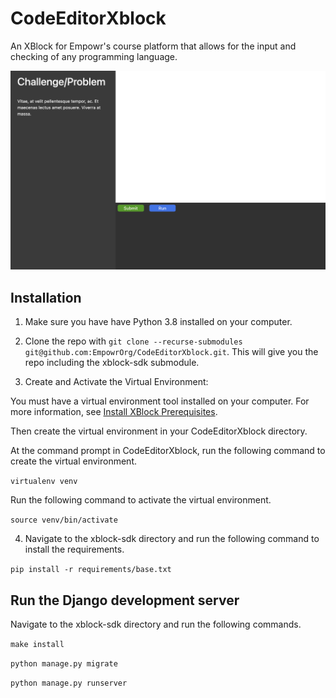 # CodeEditorXblock

An XBlock for Empowr's course platform that allows for the input and checking of any programming language.

![Code Editor Screenshot](code-editor.png)

## Installation

1. Make sure you have have Python 3.8 installed on your computer.

2. Clone the repo with `git clone --recurse-submodules git@github.com:EmpowrOrg/CodeEditorXblock.git`. This will give you the repo including the xblock-sdk submodule.

3. Create and Activate the Virtual Environment:

You must have a virtual environment tool installed on your computer. For more information, see [Install XBlock Prerequisites](https://edx.readthedocs.io/projects/xblock-tutorial/en/latest/getting_started/prereqs.html).

Then create the virtual environment in your CodeEditorXblock directory.

At the command prompt in CodeEditorXblock, run the following command to create the virtual environment.

`virtualenv venv`

Run the following command to activate the virtual environment.

`source venv/bin/activate`

4. Navigate to the xblock-sdk directory and run the following command to install the requirements.

`pip install -r requirements/base.txt`

## Run the Django development server

Navigate to the xblock-sdk directory and run the following commands.

`make install`

`python manage.py migrate`

`python manage.py runserver`
